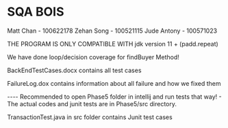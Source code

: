 
# SQA BOIS

Matt Chan     -    100622178
Zehan Song    -    100521115
Jude Antony   -    100571023

THE PROGRAM IS ONLY COMPATIBLE WITH jdk version 11 +
(padd.repeat)

We have done loop/decision coverage for findBuyer Method!

BackEndTestCases.docx contains all test cases

FailureLog.dox contains information about all failure and how we fixed them

 ---- Recommended to open Phase5 folder in intellij and run tests that way!
      - The actual codes and junit tests are in Phase5/src directory.

TransactionTest.java in src folder contains Junit test cases
